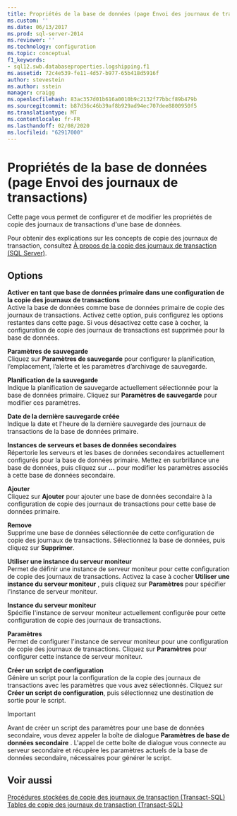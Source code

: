 ```yaml
---
title: Propriétés de la base de données (page Envoi des journaux de transactions) | Microsoft Docs
ms.custom: ''
ms.date: 06/13/2017
ms.prod: sql-server-2014
ms.reviewer: ''
ms.technology: configuration
ms.topic: conceptual
f1_keywords:
- sql12.swb.databaseproperties.logshipping.f1
ms.assetid: 72c4e539-fe11-4d57-b977-65b418d5916f
author: stevestein
ms.author: sstein
manager: craigg
ms.openlocfilehash: 83ac357d01b616a0010b9c2132f77bbcf89b479b
ms.sourcegitcommit: b87d36c46b39af8b929ad94ec707dee8800950f5
ms.translationtype: MT
ms.contentlocale: fr-FR
ms.lasthandoff: 02/08/2020
ms.locfileid: "62917000"
---
```

# <a name="database-properties-transaction-log-shipping-page"></a>Propriétés de la base de données (page Envoi des journaux de transactions)
  Cette page vous permet de configurer et de modifier les propriétés de copie des journaux de transactions d'une base de données.  
  
 Pour obtenir des explications sur les concepts de copie des journaux de transaction, consultez [À propos de la copie des journaux de transaction &#40;SQL Server&#41;](../../database-engine/log-shipping/about-log-shipping-sql-server.md).  
  
## <a name="options"></a>Options  
 **Activer en tant que base de données primaire dans une configuration de la copie des journaux de transactions**  
 Active la base de données comme base de données primaire de copie des journaux de transactions. Activez cette option, puis configurez les options restantes dans cette page. Si vous désactivez cette case à cocher, la configuration de copie des journaux de transactions est supprimée pour la base de données.  
  
 **Paramètres de sauvegarde**  
 Cliquez sur **Paramètres de sauvegarde** pour configurer la planification, l’emplacement, l’alerte et les paramètres d’archivage de sauvegarde.  
  
 **Planification de la sauvegarde**  
 Indique la planification de sauvegarde actuellement sélectionnée pour la base de données primaire. Cliquez sur **Paramètres de sauvegarde** pour modifier ces paramètres.  
  
 **Date de la dernière sauvegarde créée**  
 Indique la date et l'heure de la dernière sauvegarde des journaux de transactions de la base de données primaire.  
  
 **Instances de serveurs et bases de données secondaires**  
 Répertorie les serveurs et les bases de données secondaires actuellement configurés pour la base de données primaire. Mettez en surbrillance une base de données, puis cliquez sur **...** pour modifier les paramètres associés à cette base de données secondaire.  
  
 **Ajouter**  
 Cliquez sur **Ajouter** pour ajouter une base de données secondaire à la configuration de copie des journaux de transactions pour cette base de données primaire.  
  
 **Remove**  
 Supprime une base de données sélectionnée de cette configuration de copie des journaux de transactions. Sélectionnez la base de données, puis cliquez sur **Supprimer**.  
  
 **Utiliser une instance du serveur moniteur**  
 Permet de définir une instance de serveur moniteur pour cette configuration de copie des journaux de transactions. Activez la case à cocher **Utiliser une instance du serveur moniteur** , puis cliquez sur **Paramètres** pour spécifier l'instance de serveur moniteur.  
  
 **Instance du serveur moniteur**  
 Spécifie l'instance de serveur moniteur actuellement configurée pour cette configuration de copie des journaux de transactions.  
  
 **Paramètres**  
 Permet de configurer l'instance de serveur moniteur pour une configuration de copie des journaux de transactions. Cliquez sur **Paramètres** pour configurer cette instance de serveur moniteur.  
  
 **Créer un script de configuration**  
 Génère un script pour la configuration de la copie des journaux de transactions avec les paramètres que vous avez sélectionnés. Cliquez sur **Créer un script de configuration**, puis sélectionnez une destination de sortie pour le script.  
  
> [!IMPORTANT]  
>  Avant de créer un script des paramètres pour une base de données secondaire, vous devez appeler la boîte de dialogue **Paramètres de base de données secondaire** . L'appel de cette boîte de dialogue vous connecte au serveur secondaire et récupère les paramètres actuels de la base de données secondaire, nécessaires pour générer le script.  
  
## <a name="see-also"></a>Voir aussi  
 [Procédures stockées de copie des journaux de transaction &#40;Transact-SQL&#41;](/sql/relational-databases/system-stored-procedures/log-shipping-stored-procedures-transact-sql)   
 [Tables de copie des journaux de transaction &#40;Transact-SQL&#41;](/sql/relational-databases/system-tables/log-shipping-tables-transact-sql)  
  
  
